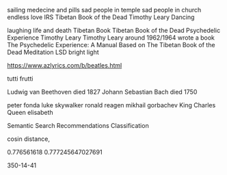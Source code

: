 ﻿sailing
medecine and pills
sad people in temple
sad people in church
endless love
IRS
Tibetan Book of the Dead
Timothy Leary
Dancing


laughing
life and death
Tibetan Book
Tibetan Book of the Dead
Psychedelic Experience
Timothy Leary
    Timothy Leary around 1962/1964 wrote a book
    The Psychedelic Experience: A Manual Based on The Tibetan Book of the Dead 
Meditation
LSD
bright light

https://www.azlyrics.com/b/beatles.html


tutti frutti

Ludwig van Beethoven died 1827
Johann Sebastian Bach died 1750

peter fonda
luke skywalker
ronald reagen
mikhail gorbachev
King Charles
Queen elisabeth

Semantic Search
Recommendations
Classification

cosin distance, 


0.776561618
0.777245647027691

350-14-41